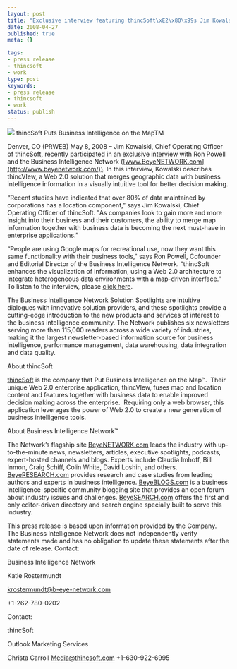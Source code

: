 ```yaml
---
layout: post
title: "Exclusive interview featuring thincSoft\xE2\x80\x99s Jim Kowalski"
date: 2008-04-27
published: true
meta: {}

tags:
- press release
- thincsoft
- work
type: post
keywords:
- press release
- thincsoft
- work
status: publish
---
```



[![](http://media.eick.us/2011/05/2442821263_5c2d2ce554_o.gif)](http://www.b-eye-network.com/home/) thincSoft Puts Business Intelligence on the MapTM



Denver, CO (PRWEB) May 8, 2008 – Jim Kowalski, Chief Operating Officer of thincSoft, recently participated in an exclusive interview with Ron Powell and the Business Intelligence Network ([www.BeyeNETWORK.com](http://www.beyenetwork.com/)). In this interview, Kowalski describes thincVIew, a Web 2.0 solution that merges geographic data with business intelligence information in a visually intuitive tool for better decision making.



“Recent studies have indicated that over 80% of data maintained by corporations has a location component,” says Jim Kowalski, Chief Operating Officer of thincSoft. "As companies look to gain more and more insight into their business and their customers, the ability to merge map information together with business data is becoming the next must-have in enterprise applications.”



“People are using Google maps for recreational use, now they want this same functionality with their business tools," says Ron Powell, Cofounder and Editorial Director of the Business Intelligence Network. “thincSoft enhances the visualization of information, using a Web 2.0 architecture to integrate heterogeneous data environments with a map-driven interface.”    To listen to the interview, please [click here](http://www.b-eye-network.com/audio/spotlight_propackage_thincsoft_0408.html).



The Business Intelligence Network Solution Spotlights are intuitive dialogues with innovative solution providers, and these spotlights provide a cutting-edge introduction to the new products and services of interest to the business intelligence community. The Network publishes six newsletters serving more than 115,000 readers across a wide variety of industries, making it the largest newsletter-based information source for business intelligence, performance management, data warehousing, data integration and data quality.







About thincSoft



[thincSoft](http://www.thincsoft.com/home/content.cfm) is the company that Put Business Intelligence on the Map™.  Their unique Web 2.0 enterprise application, thincVIew, fuses map and location content and features together with business data to enable improved decision making across the enterprise.  Requiring only a web browser, this application leverages the power of Web 2.0 to create a new generation of business intelligence tools.



About Business Intelligence Network™



The Network’s flagship site [BeyeNETWORK.com](http://www.b-eye-network.com/home/index.php) leads the industry with up-to-the-minute news, newsletters, articles, executive spotlights, podcasts, expert-hosted channels and blogs. Experts include Claudia Imhoff, Bill Inmon, Craig Schiff, Colin White, David Loshin, and others. [BeyeRESEARCH.com](http://www.beyeresearch.com/) provides research and case studies from leading authors and experts in business intelligence. [BeyeBLOGS.com](http://www.beyeblogs.com/) is a business intelligence-specific community blogging site that provides an open forum about industry issues and challenges. [BeyeSEARCH.com](http://www.beyesearch.com/) offers the first and only editor-driven directory and search engine specially built to serve this industry.



This press release is based upon information provided by the Company. The Business Intelligence Network does not independently verify statements made and has no obligation to update these statements after the date of release.    Contact:



Business Intelligence Network



Katie Rostermundt



[krostermundt@b-eye-network.com](mailto:krostermundt@b-eye-network.com)



+1-262-780-0202



Contact:



thincSoft



Outlook Marketing Services



Christa Carroll    [Media@thincsoft.com](mailto:Media@thincsoft.com)     +1-630-922-6995

